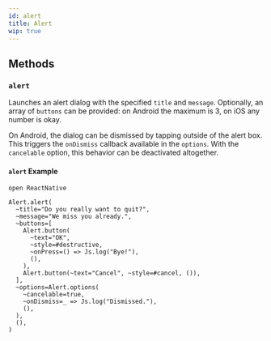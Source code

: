 ```yaml
---
id: alert
title: Alert
wip: true
---
```


## Methods

### `alert`

Launches an alert dialog with the specified `title` and `message`. Optionally,
an array of `buttons` can be provided: on Android the maximum is 3, on iOS any
number is okay.

On Android, the dialog can be dismissed by tapping outside of the alert box.
This triggers the `onDismiss` callback available in the `options`. With the
`cancelable` option, this behavior can be deactivated altogether.

#### `alert` Example

```rescript
open ReactNative

Alert.alert(
  ~title="Do you really want to quit?",
  ~message="We miss you already.",
  ~buttons=[
    Alert.button(
      ~text="OK",
      ~style=#destructive,
      ~onPress=() => Js.log("Bye!"),
      (),
    ),
    Alert.button(~text="Cancel", ~style=#cancel, ()),
  ],
  ~options=Alert.options(
    ~cancelable=true,
    ~onDismiss=_ => Js.log("Dismissed."),
    (),
  ),
  (),
)

```
